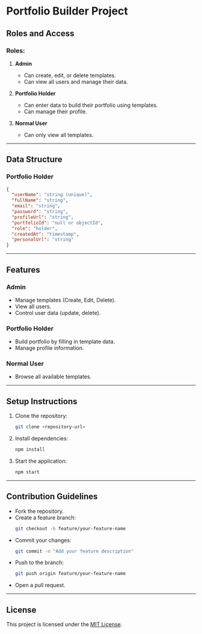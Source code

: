 # Portfolio Builder Project

## Roles and Access

### **Roles:**

1. **Admin**

   - Can create, edit, or delete templates.
   - Can view all users and manage their data.

2. **Portfolio Holder**

   - Can enter data to build their portfolio using templates.
   - Can manage their profile.

3. **Normal User**
   - Can only view all templates.

---

## **Data Structure**

### Portfolio Holder

```json
{
  "userName": "string (unique)",
  "fullName": "string",
  "email": "string",
  "password": "string",
  "profileUrl": "string",
  "portfolioId": "null or objectId",
  "role": "holder",
  "createdAt": "timestamp",
  "personalUrl": "string"
}
```

---

## Features

### Admin

- Manage templates (Create, Edit, Delete).
- View all users.
- Control user data (update, delete).

### Portfolio Holder

- Build portfolio by filling in template data.
- Manage profile information.

### Normal User

- Browse all available templates.

---

## Setup Instructions

1. Clone the repository:
   ```bash
   git clone <repository-url>
   ```
2. Install dependencies:
   ```bash
   npm install
   ```
3. Start the application:
   ```bash
   npm start
   ```

---

## Contribution Guidelines

- Fork the repository.
- Create a feature branch:
  ```bash
  git checkout -b feature/your-feature-name
  ```
- Commit your changes:
  ```bash
  git commit -m "Add your feature description"
  ```
- Push to the branch:
  ```bash
  git push origin feature/your-feature-name
  ```
- Open a pull request.

---

## License

This project is licensed under the [MIT License](LICENSE).
